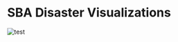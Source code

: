 # SBA Disaster Visualizations





![test](https://docs.google.com/viewer?url=https://docs.google.com/presentation/d/1-SRYB2aieVSKJSZhALIUu_lAeZ9id5Ar/export?format=pdf)


